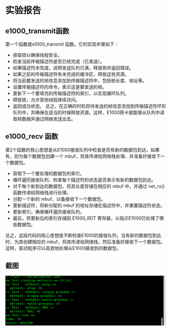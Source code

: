 # 实验报告
## e1000_transmit函数
第一个函数是e1000_transmit 函数。它的实现步骤如下：

- 获取锁以确保线程安全。
- 检查当前传输描述符是否已经完成（已发送）。
- 如果描述符未完成，说明发送队列已满，释放锁并返回错误。
- 如果之前的传输描述符有未完成的缓冲区，释放这些资源。
- 将当前要发送的帧信息添加到传输描述符中，包括帧长度、地址等。
- 设置传输描述符的命令，表示这是要发送的帧。
- 更新下一个要填充的传输描述符的索引，以实现循环队列。
- 释放锁，允许其他线程继续访问。
- 返回成功状态。
总之，在正确的时机将待发送的帧信息添加到传输描述符环形队列中，并确保在适当的时候释放资源。这样，E1000网卡就能够从队列中读取帧数据并通过网络发送出去。

## e1000_recv 函数
第2个函数的核心思想是从E1000接收队列中检查是否有新的数据包到达，如果有，则为每个数据包创建一个 mbuf，将其传递给网络栈处理，并准备好接收下一个数据包。

- 获取下一个要处理的数据包的索引。
- 循环遍历接收队列，检查每个描述符的状态是否表示有新的数据包到达。
- 对于每个新到达的数据包，将其长度存储在相应的 mbuf 中，并通过 net_rx() 函数传递给网络栈进行处理。
- 分配一个新的 mbuf，以备接收下一个数据包。
- 更新描述符，将新分配的 mbuf 的地址存储在描述符中，并重置描述符状态。
- 更新索引，确保循环遍历接收队列。
- 最后，将更新后的索引存储回 E1000_RDT 寄存器，以指示E1000已处理了哪些数据包。

总之，这段代码的核心思想是不断检查E1000的接收队列，当有新的数据包到达时，为其创建相应的 mbuf，将其传递给网络栈，然后准备好接收下一个数据包。这样，驱动程序可以高效地处理从E1000接收到的数据包。

## 截图

![GradeNet](https://github.com/VictorHuu/OS-MIT6.S081/blob/net/GradeNet.png)



